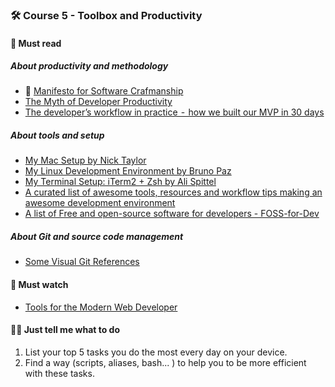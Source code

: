 ### 🛠️ Course 5 - Toolbox and Productivity

#### 📖 Must read

##### About productivity and methodology

* 🚀 [Manifesto for Software Crafmanship](http://manifesto.softwarecraftsmanship.org/)
* [The Myth of Developer Productivity](http://www.dev9.com/article/2015/1/the-myth-of-developer-productivity)
* [The developer’s workflow in practice  -  how we built our MVP in 30 days](https://medium.freecodecamp.org/the-developers-workflow-in-practice-how-we-built-our-mvp-in-30-days-c60d804695a8)

##### About tools and setup

* [My Mac Setup by Nick Taylor](https://dev.to/nickytonline/my-mac-setup-2m05)
* [My Linux Development Environment by Bruno Paz](https://dev.to/brpaz/my-linux-development-environment-of-2018-ch7)
* [My Terminal Setup: iTerm2 + Zsh by Ali Spittel](https://dev.to/aspittel/my-terminal-setup-iterm2--zsh--30lm)
* [A curated list of awesome tools, resources and workflow tips making an awesome development environment](https://github.com/jondot/awesome-devenv)
* [A list of Free and open-source software for developers - FOSS-for-Dev](https://github.com/tvvocold/FOSS-for-Dev)

##### About Git and source code management

* [Some Visual Git References](https://github.com/92bondstreet/web-application-architectures/blob/master/CM2/git-me-imfamous.md)

#### 🍿 Must watch

* [Tools for the Modern Web Developer](https://www.youtube.com/watch?v=Cej5JMotDX0)

#### 👩‍💻 Just tell me what to do

1. List your top 5 tasks you do the most every day on your device.
1. Find a way (scripts, aliases, bash... ) to help you to be more efficient with these tasks.
